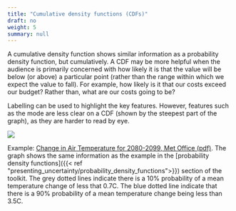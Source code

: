 ```yaml
---
title: "Cumulative density functions (CDFs)"
draft: no
weight: 5
summary: null
---
```


A cumulative density function shows similar information as a probability density function, but cumulatively. A CDF may be more helpful when the audience is primarily concerned with how likely it is that the value will be below (or above) a particular point (rather than the range within which we expect the value to fall). For example, how likely is it that our costs exceed our budget? Rather than, what are our costs going to be?

Labelling can be used to highlight the key features. However, features such as the mode are less clear on a CDF (shown by the steepest part of the graph), as they are harder to read by eye.

![](/images/cdf.png)

Example: [Change in Air Temperature for 2080-2099, Met Office (pdf)](https://www.metoffice.gov.uk/binaries/content/assets/metofficegovuk/pdf/research/ukcp/ukcp18-guidance---how-to-use-the-cdf-and-pdf-plots.pdf). The graph shows the same information as the example in the [probability density functions]({{< ref "presenting_uncertainty/probability_density_functions">}}) section of the toolkit. The grey dotted lines indicate there is a 10% probability of a mean temperature change of less that 0.7C. The blue dotted line indicate that there is a 90% probability of a mean temperature change being less than 3.5C.